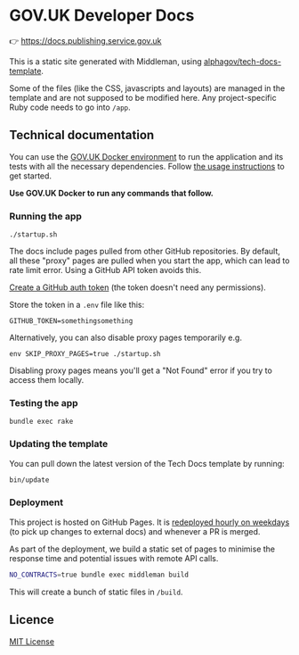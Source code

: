 # GOV.UK Developer Docs

👉 https://docs.publishing.service.gov.uk

This is a static site generated with Middleman, using [alphagov/tech-docs-template](https://github.com/alphagov/tech-docs-template).

Some of the files (like the CSS, javascripts and layouts) are managed in the template and are not supposed to be modified here. Any project-specific
Ruby code needs to go into `/app`.

## Technical documentation

You can use the [GOV.UK Docker environment](https://github.com/alphagov/govuk-docker) to run the application and its tests with all the necessary dependencies. Follow [the usage instructions](https://github.com/alphagov/govuk-docker#usage) to get started.

**Use GOV.UK Docker to run any commands that follow.**

### Running the app

```
./startup.sh
```

The docs include pages pulled from other GitHub repositories. By default, all these "proxy" pages are pulled when you start the app, which can lead to rate limit error. Using a GitHub API token avoids this.

[Create a GitHub auth token](https://github.com/settings/tokens/new) (the token doesn't need any permissions).

Store the token in a `.env` file like this:

```
GITHUB_TOKEN=somethingsomething
```

Alternatively, you can also disable proxy pages temporarily e.g.

```
env SKIP_PROXY_PAGES=true ./startup.sh
```

Disabling proxy pages means you'll get a "Not Found" error if you try to access them locally.

### Testing the app

```
bundle exec rake
```

### Updating the template

You can pull down the latest version of the Tech Docs template by running:

```sh
bin/update
```

### Deployment

This project is hosted on GitHub Pages. It is [redeployed hourly on weekdays][actions]
(to pick up changes to external docs) and whenever a PR is merged.

As part of the deployment, we build a static set of pages to minimise the response time
and potential issues with remote API calls.

```sh
NO_CONTRACTS=true bundle exec middleman build
```

This will create a bunch of static files in `/build`.

## Licence

[MIT License](LICENCE)

[actions]: https://github.com/alphagov/govuk-developer-docs/blob/main/.github/workflows/ci.yml
